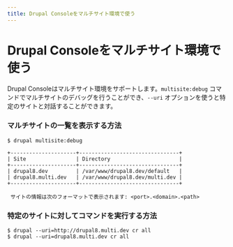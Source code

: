 ```yaml
---
title: Drupal Consoleをマルチサイト環境で使う
---
```

# Drupal Consoleをマルチサイト環境で使う

Drupal Consoleはマルチサイト環境をサポートします。`multisite:debug` コマンドでマルチサイトのデバッグを行うことができ、`--uri` オプションを使うと特定のサイトと対話することができます。

### マルチサイトの一覧を表示する方法
```
$ drupal multisite:debug

+---------------------+--------------------------------+
| Site                | Directory                      |
+---------------------+--------------------------------+
| drupal8.dev         | /var/www/drupal8.dev/default   |
| drupal8.multi.dev   | /var/www/drupal8.dev/multi.dev |
+---------------------+--------------------------------+

 サイトの情報は次のフォーマットで表示されます: <port>.<domain>.<path>
```

### 特定のサイトに対してコマンドを実行する方法
```
$ drupal --uri=http://drupal8.multi.dev cr all
$ drupal --uri=drupal8.multi.dev cr all
```
